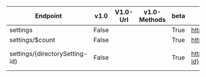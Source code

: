 | Endpoint | v1.0 | V1.0-Url | v1.0-Methods | beta | Beta-Url | Beta-Methods | Path | Root | Children | Segment |
| ----------| ----------| ----------| ----------| ----------| ----------| ----------| ----------| ----------| ----------| ----------|
| settings| False| | | True| https://graph.microsoft.com/beta/settings| Get Post| settings| settings| 2| settings|
| settings/$count| False| | | True| https://graph.microsoft.com/beta/settings/$count| Get| settings $count| settings| 0| $count|
| settings/{directorySetting-id}| False| | | True| https://graph.microsoft.com/beta/settings/{directorySetting-id}| Get Patch Delete| settings {directorySetting-id}| settings| 0| {directorySetting-id}|

